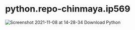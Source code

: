 # python.repo-chinmaya.ip569
![Screenshot 2021-11-08 at 14-28-34 Download Python](https://user-images.githubusercontent.com/82713522/140742905-193d4303-0219-40c4-bca7-3ce34069e296.png)
